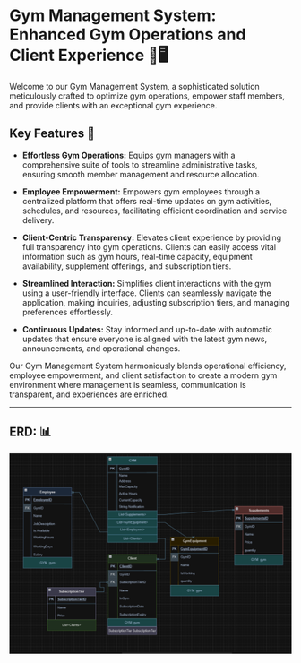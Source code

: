 # Gym Management System: Enhanced Gym Operations and Client Experience 🏢🖥️
Welcome to our Gym Management System, a sophisticated solution meticulously crafted to optimize gym operations, empower staff members, and provide clients with an exceptional gym experience.

## Key Features 🔑

- **Effortless Gym Operations:** Equips gym managers with a comprehensive suite of tools to streamline administrative tasks, ensuring smooth member management and resource allocation.

- **Employee Empowerment:** Empowers gym employees through a centralized platform that offers real-time updates on gym activities, schedules, and resources, facilitating efficient coordination and service delivery.

- **Client-Centric Transparency:** Elevates client experience by providing full transparency into gym operations. Clients can easily access vital information such as gym hours, real-time capacity, equipment availability, supplement offerings, and subscription tiers.

- **Streamlined Interaction:** Simplifies client interactions with the gym using a user-friendly interface. Clients can seamlessly navigate the application, making inquiries, adjusting subscription tiers, and managing preferences effortlessly.

- **Continuous Updates:** Stay informed and up-to-date with automatic updates that ensure everyone is aligned with the latest gym news, announcements, and operational changes.

Our Gym Management System harmoniously blends operational efficiency, employee empowerment, and client satisfaction to create a modern gym environment where management is seamless, communication is transparent, and experiences are enriched.

---

## ERD: 📊
![ERD Image](./ERD.png)
